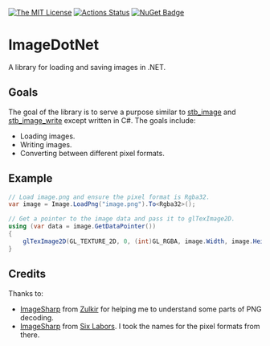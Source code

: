 [![The MIT License](https://img.shields.io/badge/license-MIT-orange.svg?style=flat-square)](http://opensource.org/licenses/MIT)
[![Actions Status](https://github.com/smack0007/ImageDotNet/workflows/CI/badge.svg)](https://github.com/smack0007/ImageDotNet/actions)
[![NuGet Badge](https://buildstats.info/nuget/ImageDotNet)](https://www.nuget.org/packages/ImageDotNet/)

# ImageDotNet

A library for loading and saving images in .NET.

## Goals

The goal of the library is to serve a purpose similar to [stb_image](https://github.com/nothings/stb/blob/master/stb_image.h) and
[stb_image_write](https://github.com/nothings/stb/blob/master/stb_image_write.h) except written in C#. The goals include:

* Loading images.
* Writing images.
* Converting between different pixel formats.

## Example

```C#
// Load image.png and ensure the pixel format is Rgba32.
var image = Image.LoadPng("image.png").To<Rgba32>();

// Get a pointer to the image data and pass it to glTexImage2D.
using (var data = image.GetDataPointer())
{
	glTexImage2D(GL_TEXTURE_2D, 0, (int)GL_RGBA, image.Width, image.Height, 0, GL_RGBA, GL_UNSIGNED_BYTE, (void*)data.Pointer);
}
```

## Credits

Thanks to:
* [ImageSharp](https://github.com/Zulkir/ImageSharp) from [Zulkir](https://github.com/Zulkir) for helping me to understand some parts of PNG decoding.
* [ImageSharp](https://github.com/SixLabors/ImageSharp) from [Six Labors](https://github.com/SixLabors). I took the names for the pixel formats from there.
